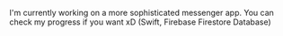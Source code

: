 I'm currently working on a more sophisticated messenger app. You can check my progress if you want xD (Swift, Firebase Firestore Database)

